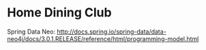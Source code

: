 Home Dining Club
===
Spring Data Neo:
http://docs.spring.io/spring-data/data-neo4j/docs/3.0.1.RELEASE/reference/html/programming-model.html
